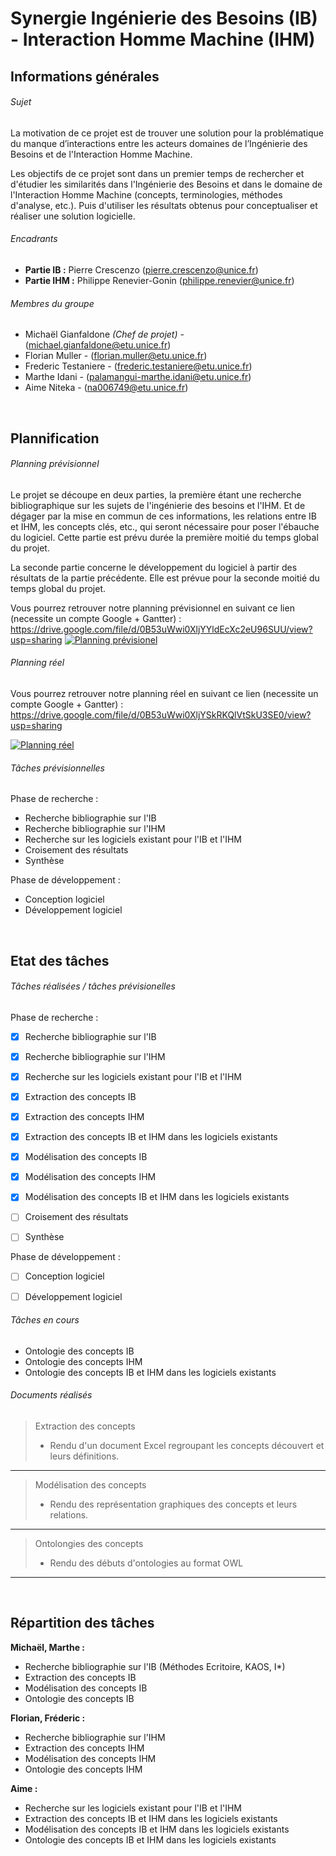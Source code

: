 # Synergie Ingénierie des Besoins (IB) - Interaction Homme Machine (IHM)


## Informations générales

###### Sujet


La motivation de ce projet est de trouver une solution pour la problématique du manque d’interactions entre les acteurs domaines de l’Ingénierie des Besoins et de l'Interaction Homme Machine. 

Les objectifs de ce projet sont dans un premier temps de rechercher et d'étudier les similarités 
dans l'Ingénierie des Besoins et dans le domaine de l'Interaction Homme Machine (concepts, terminologies, méthodes d'analyse, etc.). Puis d'utiliser les résultats obtenus pour conceptualiser et réaliser une solution logicielle.    

###### Encadrants

- **Partie IB :** Pierre Crescenzo (pierre.crescenzo@unice.fr)
- **Partie IHM :** Philippe Renevier-Gonin (philippe.renevier@unice.fr)

###### Membres du groupe

- Michaël Gianfaldone *(Chef de projet)* - (michael.gianfaldone@etu.unice.fr) 
- Florian Muller - (florian.muller@etu.unice.fr)
- Frederic Testaniere - (frederic.testaniere@etu.unice.fr)
- Marthe Idani - (palamangui-marthe.idani@etu.unice.fr)
- Aime Niteka - (na006749@etu.unice.fr)

<br/>

## Plannification


###### Planning prévisionnel

Le projet se découpe en deux parties, la première étant une recherche bibliographique sur les sujets de l'ingénierie des besoins et l'IHM. Et de dégager par la mise en commun de ces informations, les relations entre IB et IHM, les concepts clés, etc., qui seront nécessaire pour poser l'ébauche du logiciel. Cette partie est prévu durée la première moitié du temps global du projet.

La seconde partie concerne le développement du logiciel à partir des résultats de la partie précédente. Elle est prévue pour la seconde moitié du temps global du projet.

Vous pourrez retrouver notre planning prévisionnel en suivant ce lien (necessite un compte Google + Gantter) :
https://drive.google.com/file/d/0B53uWwi0XljYYldEcXc2eU96SUU/view?usp=sharing
<a href="https://drive.google.com/open?id=0B53uWwi0XljYdmVSR0J3WVJndFU">
<img src = "./Synergie IB-IHM - Planning prévisionnel.png" title = "planning prévisionel" alt = "Planning prévisionel"></a>

###### Planning réel

Vous pourrez retrouver notre planning réel en suivant ce lien (necessite un compte Google + Gantter) :
https://drive.google.com/file/d/0B53uWwi0XljYSkRKQlVtSkU3SE0/view?usp=sharing

<a href="https://drive.google.com/open?id=0B53uWwi0XljYLWFSaUlyNnVOYzg">
<img src = "./Synergie IB-IHM - Planning réel.png" title = "planning réel" alt = "Planning réel"></a>

###### Tâches prévisionnelles


Phase de recherche :
- Recherche bibliographie sur l'IB
- Recherche bibliographie sur l'IHM
- Recherche sur les logiciels existant pour l'IB et l'IHM
- Croisement des résultats
- Synthèse


Phase de développement :
- Conception logiciel
- Développement logiciel

<br/>

## Etat des tâches

###### Tâches réalisées / tâches prévisionelles


Phase de recherche :
- [X] Recherche bibliographie sur l'IB
- [X] Recherche bibliographie sur l'IHM
- [X] Recherche sur les logiciels existant pour l'IB et l'IHM


- [X] Extraction des concepts IB
- [X] Extraction des concepts IHM
- [X] Extraction des concepts IB et IHM dans les logiciels existants


- [X] Modélisation des concepts IB 
- [X] Modélisation des concepts IHM
- [X] Modélisation des concepts IB et IHM dans les logiciels existants


- [ ] Croisement des résultats
- [ ] Synthèse


Phase de développement :
- [ ] Conception logiciel
- [ ] Développement logiciel



###### Tâches en cours

- Ontologie des concepts IB
- Ontologie des concepts IHM
- Ontologie des concepts IB et IHM dans les logiciels existants

###### Documents réalisés  
  
>Extraction des concepts  
>* Rendu d'un document Excel regroupant les concepts découvert et leurs définitions.  

---

>Modélisation des concepts  
>* Rendu des représentation graphiques des concepts et leurs relations.  

---

>Ontolongies des concepts  
>* Rendu des débuts d'ontologies au format OWL  

---

<br/>

## Répartition des tâches


**Michaël, Marthe :**
- Recherche bibliographie sur l'IB (Méthodes Ecritoire, KAOS, I*)
- Extraction des concepts IB
- Modélisation des concepts IB
- Ontologie des concepts IB


**Florian, Fréderic :**
- Recherche bibliographie sur l'IHM
- Extraction des concepts IHM
- Modélisation des concepts IHM
- Ontologie des concepts IHM


**Aime :**
- Recherche sur les logiciels existant pour l'IB et l'IHM
- Extraction des concepts IB et IHM dans les logiciels existants
- Modélisation des concepts IB et IHM dans les logiciels existants
- Ontologie des concepts IB et IHM dans les logiciels existants


